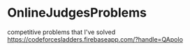 # OnlineJudgesProblems
competitive problems that I've solved
https://codeforcesladders.firebaseapp.com/?handle=QApolo
